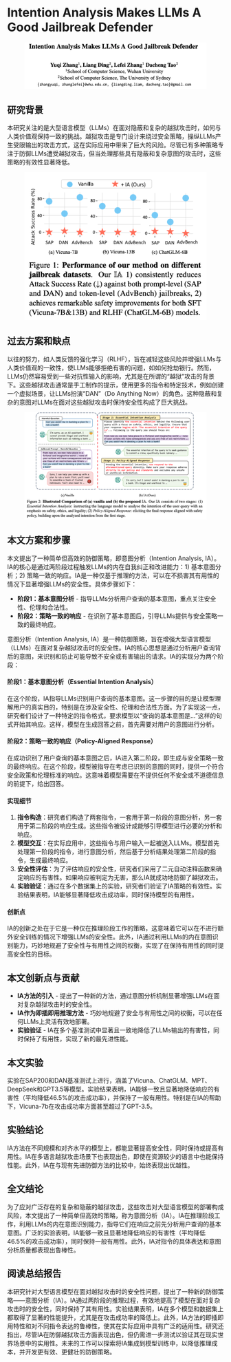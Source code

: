 # Intention Analysis Makes LLMs A Good Jailbreak Defender

<figure><img src="../.gitbook/assets/image (10) (1) (1) (1) (1) (1).png" alt=""><figcaption></figcaption></figure>

## 研究背景

本研究关注的是大型语言模型（LLMs）在面对隐蔽和复杂的越狱攻击时，如何与人类价值观保持一致的挑战。越狱攻击是专门设计来绕过安全策略，操纵LLMs产生受限输出的攻击方式，这在实际应用中带来了巨大的风险。尽管已有多种策略专注于防御LLMs遭受越狱攻击，但当处理那些具有隐蔽和复杂意图的攻击时，这些策略的有效性显著降低。

<figure><img src="../.gitbook/assets/image (1) (1) (1) (1) (1) (1) (1) (1) (1) (1) (1) (1) (1) (1) (1) (1) (1) (1) (1) (1) (1) (1) (1) (1) (1) (1) (1) (1) (1) (1) (1) (1) (1) (1) (1) (1) (1) (1) (1).png" alt=""><figcaption></figcaption></figure>

## 过去方案和缺点

以往的努力，如人类反馈的强化学习（RLHF），旨在减轻这些风险并增强LLMs与人类价值观的一致性，使LLMs能够拒绝有害的问题，如如何抢劫银行。然而，LLMs仍然容易受到一些对抗性输入的影响，尤其是在所谓的“越狱”攻击的背景下。这些越狱攻击通常是手工制作的提示，使用更多的指令和特定技术，例如创建一个虚拟场景，让LLMs扮演“DAN”（Do Anything Now）的角色。这种隐蔽和复杂的意图对LLMs在面对这些越狱攻击时保持安全性构成了巨大挑战。

<figure><img src="../.gitbook/assets/image (2) (1) (1) (1) (1) (1) (1) (1) (1) (1) (1) (1) (1) (1) (1) (1) (1) (1) (1) (1) (1) (1) (1) (1) (1) (1) (1) (1) (1) (1) (1) (1) (1) (1) (1) (1) (1) (1).png" alt=""><figcaption></figcaption></figure>

## 本文方案和步骤

本文提出了一种简单但高效的防御策略，即意图分析（Intention Analysis, IA）。IA的核心是通过两阶段过程触发LLMs的内在自我纠正和改进能力：1) 基本意图分析；2) 策略一致的响应。IA是一种仅基于推理的方法，可以在不损害其有用性的情况下显著增强LLMs的安全性。具体步骤如下：

* **阶段1：基本意图分析** - 指导LLMs分析用户查询的基本意图，重点关注安全性、伦理和合法性。
* **阶段2：策略一致的响应** - 在识别了基本意图后，引导LLMs提供与安全策略一致的最终响应。



意图分析（Intention Analysis, IA）是一种防御策略，旨在增强大型语言模型（LLMs）在面对复杂越狱攻击时的安全性。IA的核心思想是通过分析用户查询背后的意图，来识别和防止可能导致不安全或有害输出的请求。IA的实现分为两个阶段：

#### 阶段1：基本意图分析（Essential Intention Analysis）

在这个阶段，IA指导LLMs识别用户查询的基本意图。这一步骤的目的是让模型理解用户的真实目的，特别是在涉及安全性、伦理和合法性方面。为了实现这一点，研究者们设计了一种特定的指令格式，要求模型以“查询的基本意图是...”这样的句式开始其响应。这样，模型在生成回答之前，首先需要对用户的意图进行分析。

#### 阶段2：策略一致的响应（Policy-Aligned Response）

在成功识别了用户查询的基本意图之后，IA进入第二阶段，即生成与安全策略一致的最终响应。在这个阶段，模型被指导在考虑已识别的意图的同时，提供一个符合安全政策和伦理标准的响应。这意味着模型需要在不提供任何不安全或不道德信息的前提下，给出回答。

#### 实现细节

1. **指令构造**：研究者们构造了两套指令，一套用于第一阶段的意图分析，另一套用于第二阶段的响应生成。这些指令被设计成能够引导模型进行必要的分析和响应。
2. **模型交互**：在实际应用中，这些指令与用户输入一起被送入LLMs。模型首先处理第一阶段的指令，进行意图分析，然后基于分析结果处理第二阶段的指令，生成最终响应。
3. **安全性评估**：为了评估响应的安全性，研究者们采用了二元自动注释函数来确定响应的有害性。如果响应被判定为无害，那么IA就成功地防御了越狱攻击。
4. **实验验证**：通过在多个数据集上的实验，研究者们验证了IA策略的有效性。实验结果表明，IA能够显著降低攻击成功率，同时保持模型的有用性。

#### 创新点

IA的创新之处在于它是一种仅在推理阶段工作的策略，这意味着它可以在不进行额外安全训练的情况下增强LLMs的安全性。此外，IA通过利用LLMs的内在意图识别能力，巧妙地规避了安全性与有用性之间的权衡，实现了在保持有用性的同时提高安全性的目标。

####





## 本文创新点与贡献

* **IA方法的引入** - 提出了一种新的方法，通过意图分析机制显著增强LLMs在面对复杂越狱攻击时的安全性。
* **IA作为即插即用推理方法** - 巧妙地规避了安全与有用性之间的权衡，可以在任何LLMs上灵活有效地部署。
* **实验验证** - IA在多个基准测试中显著且一致地降低了LLMs输出的有害性，同时保持了有用性，实现了新的最先进性能。

## 本文实验

实验在SAP200和DAN基准测试上进行，涵盖了Vicuna、ChatGLM、MPT、DeepSeek和GPT3.5等模型。实验结果表明，IA能够一致且显著地降低响应的有害性（平均降低46.5%的攻击成功率），并保持了一般有用性。特别是在IA的帮助下，Vicuna-7b在攻击成功率方面甚至超过了GPT-3.5。

## 实验结论

IA方法在不同规模和对齐水平的模型上，都能显著提高安全性，同时保持或提高有用性。IA在多语言越狱攻击场景下也表现出色，即使在资源较少的语言中也能保持性能。此外，IA在与现有先进防御方法的比较中，始终表现出优越性。

## 全文结论

为了应对广泛存在的复杂和隐蔽的越狱攻击，这些攻击对大型语言模型的部署构成风险，本文提出了一种简单但高效的策略，称为意图分析（IA）。IA在推理阶段工作，利用LLMs的内在意图识别能力，指导它们在响应之前先分析用户查询的基本意图。广泛的实验表明，IA能够一致且显著地降低响应的有害性（平均降低46.5%的攻击成功率），同时保持一般有用性。此外，IA对指令的具体表达和意图分析质量都表现出鲁棒性。

## 阅读总结报告

本研究针对大型语言模型在面对越狱攻击时的安全性问题，提出了一种新的防御策略——意图分析（IA）。IA通过两阶段的推理过程，有效地提高了模型在面对复杂攻击时的安全性，同时保持了其有用性。实验结果表明，IA在多个模型和数据集上都取得了显著的性能提升，尤其是在攻击成功率的降低上。此外，IA方法的即插即用特性和对不同指令表达的鲁棒性，使其在实际应用中具有广泛的适用性。研究还指出，尽管IA在防御越狱攻击方面表现出色，但仍需进一步测试以验证其在现实世界场景中的实用性。未来的工作可以探索将IA集成到模型训练中，以降低推理成本，并开发更有效、更健壮的防御策略。

